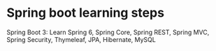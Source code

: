 # Spring boot learning steps


Spring Boot 3: Learn Spring 6, Spring Core, Spring REST, Spring MVC, Spring Security, Thymeleaf, JPA, Hibernate, MySQL
